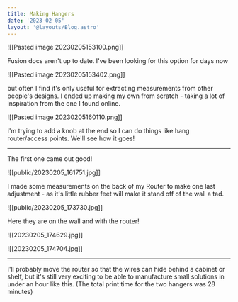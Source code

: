 ```yaml
---
title: Making Hangers
date: '2023-02-05'
layout: '@layouts/Blog.astro'
---
```



![[Pasted image 20230205153100.png]]

Fusion docs aren't up to date. I've been looking for this option for days now

![[Pasted image 20230205153402.png]]

but often I find it's only useful for extracting measurements from other people's designs. I ended up making my own from scratch - taking a lot of inspiration from the one I found online.

![[Pasted image 20230205160110.png]]

I'm trying to add a knob at the end so I can do things like hang router/access points. We'll see how it goes!


---

The first one came out good! 

![[public/20230205_161751.jpg]]

I made some measurements on the back of my Router to make one last adjustment - as it's little rubber feet will make it stand off of the wall a tad.

![[public/20230205_173730.jpg]]

Here they are on the wall and with the router!

![[20230205_174629.jpg]]

![[20230205_174704.jpg]]

---

I'll probably move the router so that the wires can hide behind a cabinet or shelf, but it's still very exciting to be able to manufacture small solutions in under an hour like this. (The total print time for the two hangers was 28 minutes)